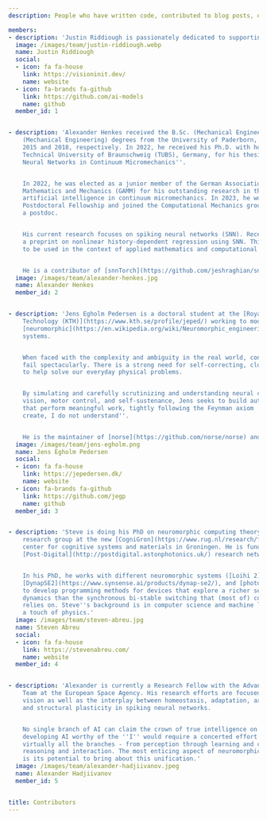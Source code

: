 ```yaml
---
description: People who have written code, contributed to blog posts, designed artwork, refined the website, revamped social media channels or are who have been helpful and active on our Discord.

members:
- description: 'Justin Riddiough is passionately dedicated to supporting the development of small to medium-sized open-source AI projects. Beyond conventional software engineering, his guidance focuses on empowering these initiatives.<br><br>With over two decades of experience, Justin brings a wealth of knowledge in collaborating with in-house developers, technologists, and strategists. His expertise extends to crafting and deploying robust, scalable web applications and strategically coordinating growth across various Open Neuromorphic initiatives.<br><br>Justin is the driving force behind <a href="https://aimodels.org/" target="_blank">AI Models</a> which recently began an initiative on <a href="https://aimodels.org/ai-governance-organizations" target="_blank">AI Governance</a>'
  image: /images/team/justin-riddiough.webp
  name: Justin Riddiough
  social:
  - icon: fa fa-house
    link: https://visioninit.dev/
    name: website
  - icon: fa-brands fa-github
    link: https://github.com/ai-models
    name: github
  member_id: 1


- description: 'Alexander Henkes received the B.Sc. (Mechanical Engineering) and M.Sc.
    (Mechanical Engineering) degrees from the University of Paderborn, Germany, in
    2015 and 2018, respectively. In 2022, he received his Ph.D. with honors from the
    Technical University of Braunschweig (TUBS), Germany, for his thesis ''Artificial
    Neural Networks in Continuum Micromechanics''.


    In 2022, he was elected as a junior member of the German Association of Applied
    Mathematics and Mechanics (GAMM) for his outstanding research in the field of
    artificial intelligence in continuum micromechanics. In 2023, he won the ETH Zürich
    Postdoctoral Fellowship and joined the Computational Mechanics group at ETH as
    a postdoc.


    His current research focuses on spiking neural networks (SNN). Recently, he published
    a preprint on nonlinear history-dependent regression using SNN. This enables SNN
    to be used in the context of applied mathematics and computational engineering.


    He is a contributor of [snnTorch](https://github.com/jeshraghian/snntorch).'
  image: /images/team/alexander-henkes.jpg
  name: Alexander Henkes
  member_id: 2


- description: 'Jens Egholm Pedersen is a doctoral student at the [Royal Institute of
    Technology (KTH)](https://www.kth.se/profile/jeped/) working to model and construct
    [neuromorphic](https://en.wikipedia.org/wiki/Neuromorphic_engineering) control
    systems.


    When faced with the complexity and ambiguity in the real world, contemporary algorithms
    fail spectacularly. There is a strong need for self-correcting, closed-loop systems
    to help solve our everyday physical problems.


    By simulating and carefully scrutinizing and understanding neural circuits, including
    vision, motor control, and self-sustenance, Jens seeks to build autonomous systems
    that perform meaningful work, tightly following the Feynman axiom ''What I cannot
    create, I do not understand''.


    He is the maintainer of [norse](https://github.com/norse/norse) and [AEStream](https:github.com/norse/aestream). '
  image: /images/team/jens-egholm.png
  name: Jens Egholm Pedersen
  social:
  - icon: fa fa-house
    link: https://jepedersen.dk/
    name: website
  - icon: fa-brands fa-github
    link: https://github.com/jegp
    name: github
  member_id: 3


- description: 'Steve is doing his PhD on neuromorphic computing theory in the [MINDS](https://www.ai.rug.nl/minds/)
    research group at the new [CogniGron](https://www.rug.nl/research/fse/cognitive-systems-and-materials/about/)
    center for cognitive systems and materials in Groningen. He is funded by the European
    [Post-Digital](http://postdigital.astonphotonics.uk/) research network.


    In his PhD, he works with different neuromorphic systems ([Loihi 2](https://www.intel.com/content/www/us/en/research/neuromorphic-computing.html),
    [DynapSE2](https://www.synsense.ai/products/dynap-se2/), and [photonic reservoirs](https://photonics.intec.ugent.be/research/topics.asp?ID=112))
    to develop programming methods for devices that explore a richer set of physical
    dynamics than the synchronous bi-stable switching that (most of) computer science
    relies on. Steve''s background is in computer science and machine learning, with
    a touch of physics.'
  image: /images/team/steven-abreu.jpg
  name: Steven Abreu
  social:
  - icon: fa fa-house
    link: https://stevenabreu.com/
    name: website
  member_id: 4


- description: 'Alexander is currently a Research Fellow with the Advanced Concepts
    Team at the European Space Agency. His research efforts are focused on retinomorphic
    vision as well as the interplay between homeostasis, adaptation, axon guidance
    and structural plasticity in spiking neural networks.


    No single branch of AI can claim the crown of true intelligence on its own. Rather,
    developing AI worthy of the ''I'' would require a concerted effort to combine
    virtually all the branches - from perception through learning and cognition to
    reasoning and interaction. The most enticing aspect of neuromorphic computing
    is its potential to bring about this unification.'
  image: /images/team/alexander-hadjiivanov.jpeg
  name: Alexander Hadjiivanov
  member_id: 5


title: Contributors
---
```

